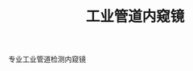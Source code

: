 ---
title: "工业管道内窥镜"
body: "专业工业管道检测内窥镜"
parent: "electronic-endoscope"
icon: "fas fa-pipe-section"
weight: 2
---